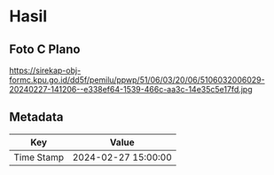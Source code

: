 # Hasil

## Foto C Plano

https://sirekap-obj-formc.kpu.go.id/dd5f/pemilu/ppwp/51/06/03/20/06/5106032006029-20240227-141206--e338ef64-1539-466c-aa3c-14e35c5e17fd.jpg


## Metadata

| Key        | Value               |
| ---------- | ------------------- |
| Time Stamp | 2024-02-27 15:00:00 |



